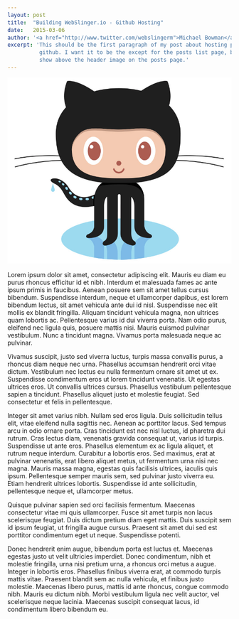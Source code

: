 ```yaml
---
layout: post
title:  "Building WebSlinger.io - Github Hosting"
date:   2015-03-06
author: '<a href="http://www.twitter.com/webslingerm">Michael Bowman</a>'
excerpt: 'This should be the first paragraph of my post about hosting pages on
          github. I want it to be the except for the posts list page, but not
          show above the header image on the posts page.'
---
```


<img class="post-header-img" src="/assets/2015-03-06-github-header.jpg" />

Lorem ipsum dolor sit amet, consectetur adipiscing elit. Mauris eu diam eu purus rhoncus efficitur id et nibh. Interdum et malesuada fames ac ante ipsum primis in faucibus. Aenean posuere sem sit amet tellus cursus bibendum. Suspendisse interdum, neque et ullamcorper dapibus, est lorem bibendum lectus, sit amet vehicula ante dui id nisl. Suspendisse nec elit mollis ex blandit fringilla. Aliquam tincidunt vehicula magna, non ultrices quam lobortis ac. Pellentesque varius id dui viverra porta. Nam odio purus, eleifend nec ligula quis, posuere mattis nisi. Mauris euismod pulvinar vestibulum. Nunc a tincidunt magna. Vivamus porta malesuada neque ac pulvinar.


Vivamus suscipit, justo sed viverra luctus, turpis massa convallis purus, a rhoncus diam neque nec urna. Phasellus accumsan hendrerit orci vitae dictum. Vestibulum nec lectus eu nulla fermentum ornare sit amet ut ex. Suspendisse condimentum eros ut lorem tincidunt venenatis. Ut egestas ultrices eros. Ut convallis ultrices cursus. Phasellus vestibulum pellentesque sapien a tincidunt. Phasellus aliquet justo et molestie feugiat. Sed consectetur et felis in pellentesque.


Integer sit amet varius nibh. Nullam sed eros ligula. Duis sollicitudin tellus elit, vitae eleifend nulla sagittis nec. Aenean ac porttitor lacus. Sed tempus arcu in odio ornare porta. Cras tincidunt est nec nisl luctus, id pharetra dui rutrum. Cras lectus diam, venenatis gravida consequat ut, varius id turpis. Suspendisse ut ante eros. Phasellus elementum ex ac ligula aliquet, et rutrum neque interdum. Curabitur a lobortis eros. Sed maximus, erat at pulvinar venenatis, erat libero aliquet metus, ut fermentum urna nisi nec magna. Mauris massa magna, egestas quis facilisis ultrices, iaculis quis ipsum. Pellentesque semper mauris sem, sed pulvinar justo viverra eu. Etiam hendrerit ultrices lobortis. Suspendisse id ante sollicitudin, pellentesque neque et, ullamcorper metus.


Quisque pulvinar sapien sed orci facilisis fermentum. Maecenas consectetur vitae mi quis ullamcorper. Fusce sit amet turpis non lacus scelerisque feugiat. Duis dictum pretium diam eget mattis. Duis suscipit sem id ipsum feugiat, ut fringilla augue cursus. Praesent sit amet dui sed est porttitor condimentum eget ut neque. Suspendisse potenti.


Donec hendrerit enim augue, bibendum porta est luctus et. Maecenas egestas justo ut velit ultricies imperdiet. Donec condimentum, nibh et molestie fringilla, urna nisi pretium urna, a rhoncus orci metus a augue. Integer in lobortis eros. Phasellus finibus viverra erat, at commodo turpis mattis vitae. Praesent blandit sem ac nulla vehicula, et finibus justo molestie. Maecenas libero purus, mattis id ante rhoncus, congue commodo nibh. Mauris eu dictum nibh. Morbi vestibulum ligula nec velit auctor, vel scelerisque neque lacinia. Maecenas suscipit consequat lacus, id condimentum libero bibendum eu.
